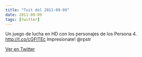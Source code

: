 ```yaml
---
title: "Tuit del 2011-09-09"
date: 2011-09-09
tags: [twitter]
---
```


Un juego de lucha en HD con los personajes de los Persona 4. http://t.co/cGFITEc Impresionate! @rpstr



[Ver en Twitter](https://twitter.com/i/web/status/112127509193170944)
